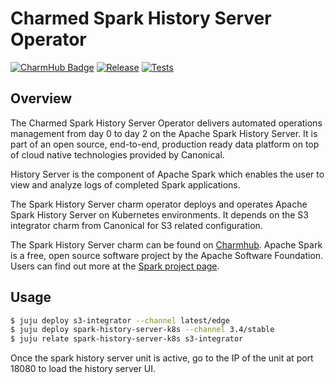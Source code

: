 # Charmed Spark History Server Operator

[![CharmHub Badge](https://charmhub.io/spark-history-server-k8s/badge.svg)](https://charmhub.io/spark-history-server-k8s)
[![Release](https://github.com/canonical/spark-history-server-k8s-operator/actions/workflows/release.yaml/badge.svg)](https://github.com/canonical/spark-history-server-k8s-operator/actions/workflows/release.yaml)
[![Tests](https://github.com/canonical/spark-history-server-k8s-operator/actions/workflows/ci.yaml/badge.svg?branch=main)](https://github.com/canonical/spark-history-server-k8s-operator/actions/workflows/ci.yaml?query=branch%3Amain)

## Overview
The Charmed Spark History Server Operator delivers automated operations management from day 0 to day 2 on the Apache Spark History Server. 
It is part of an open source, end-to-end, production ready data platform on top of cloud native technologies provided by Canonical.

History Server is the component of Apache Spark which enables the user to view and analyze logs of completed Spark applications.

The Spark History Server charm operator deploys and operates Apache Spark History Server on Kubernetes environments.
It depends on the S3 integrator charm from Canonical for S3 related configuration.

The Spark History Server charm can be found on [Charmhub](https://charmhub.io/spark-history-server-k8s). 
Apache Spark is a free, open source software project by the Apache Software Foundation. Users can find out more at the [Spark project page](https://spark.apache.org/).

## Usage

```bash
$ juju deploy s3-integrator --channel latest/edge
$ juju deploy spark-history-server-k8s --channel 3.4/stable
$ juju relate spark-history-server-k8s s3-integrator
```

Once the spark history server unit is active, go to the IP of the unit at port 18080 to load the history server UI.
